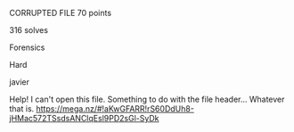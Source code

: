 CORRUPTED FILE
70 points

316 solves

Forensics

Hard

javier

Help! I can't open this file. Something to do with the file header… Whatever that is. https://mega.nz/#!aKwGFARR!rS60DdUh8-jHMac572TSsdsANClqEsl9PD2sGl-SyDk
